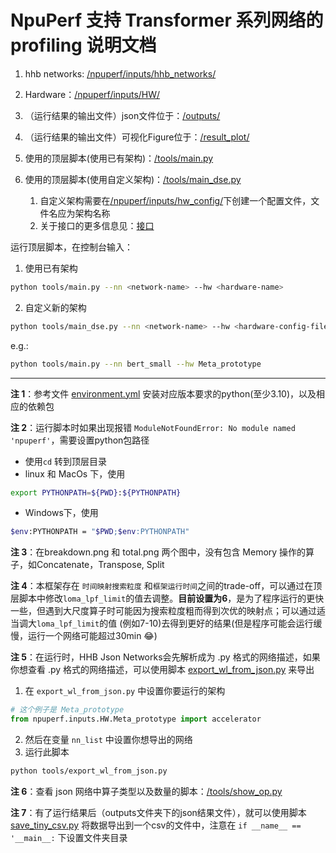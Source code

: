 # NpuPerf 支持 Transformer 系列网络的 profiling 说明文档

1. hhb networks: [/npuperf/inputs/hhb_networks/](/npuperf/inputs/hhb_networks/)

2. Hardware：[/npuperf/inputs/HW/](/npuperf/inputs/HW/)

3. （运行结果的输出文件）json文件位于：[/outputs/](/outputs/)

4. （运行结果的输出文件）可视化Figure位于：[/result_plot/](/result_plot/)

5. 使用的顶层脚本(使用已有架构)：[/tools/main.py](/tools/main.py)

6. 使用的顶层脚本(使用自定义架构)：[/tools/main_dse.py](/tools/main_dse.py)
   1. 自定义架构需要在[/npuperf/inputs/hw_config/](/npuperf/inputs/hw_config/)下创建一个配置文件，文件名应为架构名称
   2. 关于接口的更多信息见：[接口](/tools/README_tools.md#输入接口)


运行顶层脚本，在控制台输入：
1. 使用已有架构
```bash
python tools/main.py --nn <network-name> --hw <hardware-name>
```
2. 自定义新的架构
```bash
python tools/main_dse.py --nn <network-name> --hw <hardware-config-file-name>
```

e.g.:
```bash
python tools/main.py --nn bert_small --hw Meta_prototype
```

---

**注 1**：参考文件 [environment.yml](/environment.yml) 安装对应版本要求的python(至少3.10)，以及相应的依赖包

**注 2**：运行脚本时如果出现报错 `ModuleNotFoundError: No module named 'npuperf'`，需要设置python包路径

- 使用`cd` 转到顶层目录
- linux 和 MacOs 下，使用
```bash
export PYTHONPATH=${PWD}:${PYTHONPATH}
```

- Windows下，使用
```bash
$env:PYTHONPATH = "$PWD;$env:PYTHONPATH"
```

**注 3**：在breakdown.png 和 total.png 两个图中，没有包含 Memory 操作的算子，如Concatenate，Transpose, Split

**注 4**：本框架存在 `时间映射搜索粒度` 和`框架运行时间`之间的trade-off，可以通过在顶层脚本中修改`loma_lpf_limit`的值去调整。**目前设置为6**，是为了程序运行的更快一些，但遇到大尺度算子时可能因为搜索粒度粗而得到次优的映射点；可以通过适当调大`loma_lpf_limit`的值 (例如7-10)去得到更好的结果(但是程序可能会运行缓慢，运行一个网络可能超过30min :joy:)

**注 5**：在运行时，HHB Json Networks会先解析成为 .py 格式的网络描述，如果你想查看 .py 格式的网络描述，可以使用脚本 [export_wl_from_json.py](/tools/export_wl_from_json.py) 来导出

1. 在 `export_wl_from_json.py` 中设置你要运行的架构

```python
# 这个例子是 Meta_prototype
from npuperf.inputs.HW.Meta_prototype import accelerator
```

2. 然后在变量 `nn_list` 中设置你想导出的网络
3. 运行此脚本

```bash
python tools/export_wl_from_json.py
```

**注 6**：查看 json 网络中算子类型以及数量的脚本：[/tools/show_op.py](/tools/show_op.py)

**注 7**：有了运行结果后（outputs文件夹下的json结果文件），就可以使用脚本 [save_tiny_csv.py](/tools/save_tiny_csv.py) 将数据导出到一个csv的文件中，注意在 `if __name__ == '__main__:` 下设置文件夹目录
